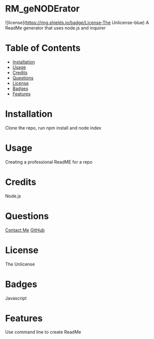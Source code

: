 # RM_geNODErator
    
![license](https://img.shields.io/badge/License-The Unlicense-blue)
A ReadMe generator that uses node.js and inquirer
# Table of Contents
    
* [Installation](#installation)
* [Usage](#usage)
* [Credits](#credits)
* [Questions](#questions)
* [License](#license)
* [Badges](#badges)
* [Features](#features)


# Installation
Clone the repo, run npm install and node index
# Usage 
Creating a professional ReadME for a repo
# Credits
Node.js
# Questions
[Contact Me](Benjamineidum@gmail.com)
[GitHub](https://github.com/Benjamineidum)
# License
    
The Unlicense
    
# Badges
    
Javascript
    
# Features
    
Use command line to create ReadMe
    


